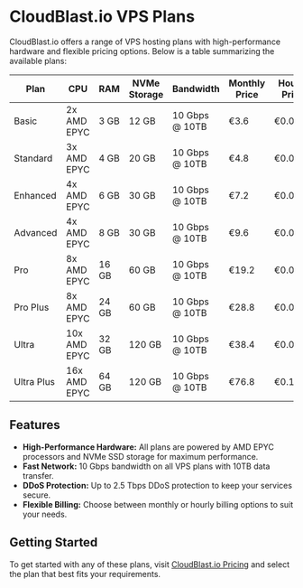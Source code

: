 # CloudBlast.io VPS Plans

CloudBlast.io offers a range of VPS hosting plans with high-performance hardware and flexible pricing options. Below is a table summarizing the available plans:

| Plan         | CPU         | RAM  | NVMe Storage | Bandwidth            | Monthly Price | Hourly Price |
|--------------|-------------|------|--------------|----------------------|---------------|--------------|
| Basic        | 2x AMD EPYC | 3 GB | 12 GB        | 10 Gbps @ 10TB       | €3.6          | €0.0042      |
| Standard     | 3x AMD EPYC | 4 GB | 20 GB        | 10 Gbps @ 10TB       | €4.8          | €0.0067      |
| Enhanced     | 4x AMD EPYC | 6 GB | 30 GB        | 10 Gbps @ 10TB       | €7.2          | €0.010       |
| Advanced     | 4x AMD EPYC | 8 GB | 30 GB        | 10 Gbps @ 10TB       | €9.6          | €0.014       |
| Pro          | 8x AMD EPYC | 16 GB| 60 GB        | 10 Gbps @ 10TB       | €19.2         | €0.027       |
| Pro Plus     | 8x AMD EPYC | 24 GB| 60 GB        | 10 Gbps @ 10TB       | €28.8         | €0.040       |
| Ultra        | 10x AMD EPYC| 32 GB| 120 GB       | 10 Gbps @ 10TB       | €38.4         | €0.054       |
| Ultra Plus   | 16x AMD EPYC| 64 GB| 120 GB       | 10 Gbps @ 10TB       | €76.8         | €0.109       |

## Features

- **High-Performance Hardware:** All plans are powered by AMD EPYC processors and NVMe SSD storage for maximum performance.
- **Fast Network:** 10 Gbps bandwidth on all VPS plans with 10TB data transfer.
- **DDoS Protection:** Up to 2.5 Tbps DDoS protection to keep your services secure.
- **Flexible Billing:** Choose between monthly or hourly billing options to suit your needs.

## Getting Started

To get started with any of these plans, visit [CloudBlast.io Pricing](https://cloudblast.io/pricing) and select the plan that best fits your requirements.

